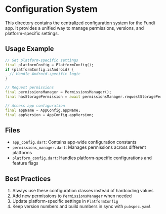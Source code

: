 # Configuration System

This directory contains the centralized configuration system for the Fundi app. It provides a unified way to manage permissions, versions, and platform-specific settings.

## Usage Example

```dart
// Get platform-specific settings
final platformConfig = PlatformConfig();
if (platformConfig.isAndroid) {
  // Handle Android-specific logic
}

// Request permissions
final permissionsManager = PermissionsManager();
final hasStoragePermission = await permissionsManager.requestStoragePermission();

// Access app configuration
final appName = AppConfig.appName;
final appVersion = AppConfig.appVersion;
```

## Files

- `app_config.dart`: Contains app-wide configuration constants
- `permissions_manager.dart`: Manages permissions across different platforms
- `platform_config.dart`: Handles platform-specific configurations and feature flags

## Best Practices

1. Always use these configuration classes instead of hardcoding values
2. Add new permissions to `PermissionsManager` when needed
3. Update platform-specific settings in `PlatformConfig`
4. Keep version numbers and build numbers in sync with `pubspec.yaml`
